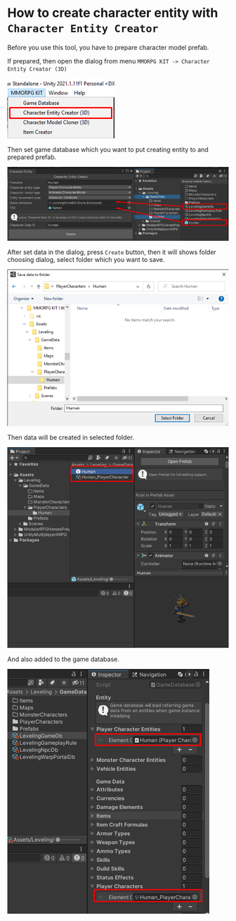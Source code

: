 # How to create character entity with `Character Entity Creator`

Before you use this tool, you have to prepare character model prefab.

If prepared, then open the dialog from menu `MMORPG KIT -> Character Entity Creator (3D)`

![](../images/148/01.png)

Then set game database which you want to put creating entity to and prepared prefab.

![](../images/148/02.png)

After set data in the dialog, press `Create` button, then it will shows folder choosing dialog, select folder which you want to save.

![](../images/148/03.png)

Then data will be created in selected folder.

![](../images/148/04.png)

And also added to the game database.

![](../images/148/05.png)
